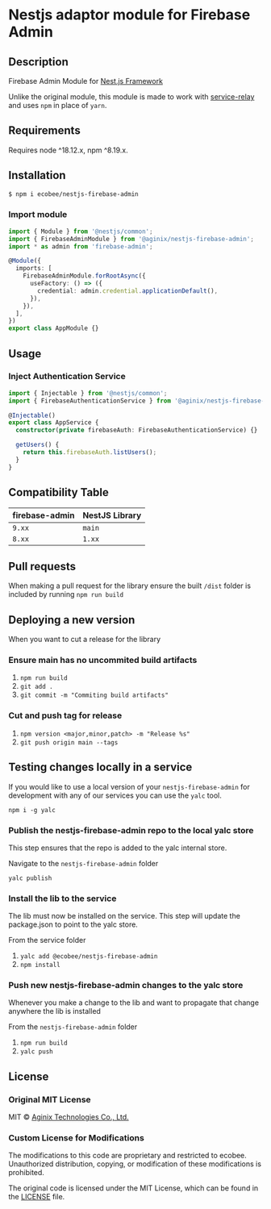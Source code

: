 # Nestjs adaptor module for Firebase Admin

## Description

Firebase Admin Module for [Nest.js Framework](https://nestjs.com/)

Unlike the original module, this module is made to work with [service-relay](github.com/ecobee/service-relay) and uses `npm` in place of `yarn`.

## Requirements

Requires node ^18.12.x, npm ^8.19.x.

## Installation

```bash
$ npm i ecobee/nestjs-firebase-admin
```

### Import module

```typescript
import { Module } from '@nestjs/common';
import { FirebaseAdminModule } from '@aginix/nestjs-firebase-admin';
import * as admin from 'firebase-admin';

@Module({
  imports: [
    FirebaseAdminModule.forRootAsync({
      useFactory: () => ({
        credential: admin.credential.applicationDefault(),
      }),
    }),
  ],
})
export class AppModule {}
```

## Usage

### Inject Authentication Service

```typescript
import { Injectable } from '@nestjs/common';
import { FirebaseAuthenticationService } from '@aginix/nestjs-firebase-admin';

@Injectable()
export class AppService {
  constructor(private firebaseAuth: FirebaseAuthenticationService) {}

  getUsers() {
    return this.firebaseAuth.listUsers();
  }
}
```

## Compatibility Table

| firebase-admin | NestJS Library |
| -------------- | -------------- |
| `9.xx`         | `main`         |
| `8.xx`         | `1.xx`         |

## Pull requests

When making a pull request for the library ensure the built `/dist` folder is included by running `npm run build`

## Deploying a new version

When you want to cut a release for the library

### Ensure main has no uncommited build artifacts

1. `npm run build`
2. `git add .`
3. `git commit -m "Commiting build artifacts"`

### Cut and push tag for release

1.  `npm version <major,minor,patch> -m "Release %s"`
2.  `git push origin main --tags`

## Testing changes locally in a service

If you would like to use a local version of your `nestjs-firebase-admin` for development with any of our services you can use the `yalc` tool.

`npm i -g yalc`

### Publish the nestjs-firebase-admin repo to the local yalc store

This step ensures that the repo is added to the yalc internal store.

Navigate to the `nestjs-firebase-admin` folder

`yalc publish`

### Install the lib to the service

The lib must now be installed on the service. This step will update the package.json to point to the yalc store.

From the service folder

1. `yalc add @ecobee/nestjs-firebase-admin`
2. `npm install`

### Push new nestjs-firebase-admin changes to the yalc store

Whenever you make a change to the lib and want to propagate that change anywhere the lib is installed

From the `nestjs-firebase-admin` folder

1. `npm run build`
2. `yalc push`

## License

### Original MIT License

MIT © [Aginix Technologies Co., Ltd.](https://github.com/Aginix/nestjs-firebase-admin)

### Custom License for Modifications

The modifications to this code are proprietary and restricted to ecobee. Unauthorized distribution, copying, or modification of these modifications is prohibited.

The original code is licensed under the MIT License, which can be found in the [LICENSE](./LICENCE) file.
